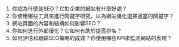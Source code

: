 

1. 你認為什麼是SEO？它對企業的網站有什麼好處？
2. 你使用哪些工具來進行關鍵字研究，以為網站優化選擇適當的關鍵字？
3. 網站頁面的內容和結構如何影響SEO？
4. 你如何進行外部優化？它如何有助於提高排名？
5. 如何評估和跟踪SEO策略的成效？你使用哪些KPI來監測網站的表現？